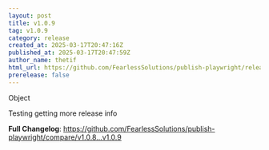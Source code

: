 ```yaml
---
layout: post
title: v1.0.9
tag: v1.0.9
category: release
created_at: 2025-03-17T20:47:16Z
published_at: 2025-03-17T20:47:59Z
author_name: thetif
html_url: https://github.com/FearlessSolutions/publish-playwright/releases/tag/v1.0.9
prerelease: false
---
```

Object

Testing getting more release info

**Full Changelog**: https://github.com/FearlessSolutions/publish-playwright/compare/v1.0.8...v1.0.9

